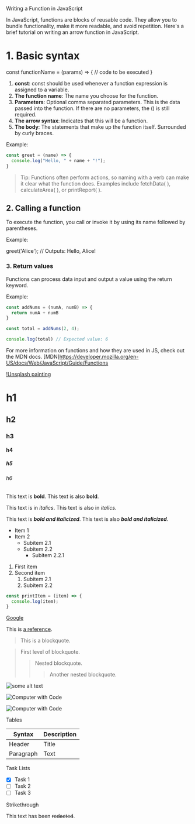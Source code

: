 Writing a Function in JavaScript

In JavaScript, functions are blocks of reusable code. They allow you to bundle functionality, make it more readable, and avoid repetition. Here's a brief tutorial on writing an arrow function in JavaScript.

# 1. Basic syntax

const functionName = (params) => {
  // code to be executed
}

1. **const**: const should be used whenever a function expression is assigned to a variable.
2. **The function name**: The name you choose for the function.
3. **Parameters**: Optional comma separated parameters. This is the data passed into the function. If there are no parameters, the () is still required.
4. **The arrow syntax**: Indicates that this will be a function.
5. **The body**: The statements that make up the function itself. Surrounded by curly braces.

Example:

```javascript
const greet = (name) => {
  console.log("Hello, " + name + "!");
}
```

> Tip: Functions often perform actions, so naming with a verb can make it clear what the function does. Examples include fetchData( ), calculateArea( ), or printReport( ). 

## 2. Calling a function

To execute the function, you call or invoke it by using its name followed by parentheses.

Example:

greet('Alice'); // Outputs: Hello, Alice!

### 3. Return values

Functions can process data input and output a value using the return keyword.

Example: 

```javascript
const addNums = (numA, numB) => {
  return numA + numB
}

const total = addNums(2, 4);

console.log(total) // Expected value: 6
```

For more information on functions and how they are used in JS, check out the MDN docs. 
[MDN]https://developer.mozilla.org/en-US/docs/Web/JavaScript/Guide/Functions

[!Unsplash painting](https://images.unsplash.com/photo-1721539584859-9fea914ae2fe?q=80&w=2680&auto=format&fit=crop&ixlib=rb-4.0.3&ixid=M3wxMjA3fDB8MHxwaG90by1wYWdlfHx8fGVufDB8fHx8fA%3D%3D)

<!-- Headers -->

# h1
## h2
### h3
#### h4
##### h5
###### h6

<!-- Text Styles -->

This text is **bold**. This text is also __bold__.

This text is in *italics*. This text is also in _italics_.

This text is ***bold and italicized***. This text is also ___bold and italicized___.

<!-- Creating Lists -->

* Item 1
* Item 2
  * Subitem 2.1
  * Subitem 2.2
    * Subitem 2.2.1

1. First item
2. Second item
   1. Subitem 2.1
   2. Subitem 2.2

<!-- Code Snippets -->

```javascript
const printItem = (item) => {
  console.log(item);
}
```

<!-- Adding Links -->

[Google](https://www.google.com)

This is [a reference][example].

[example]: http://www.example.com/

<!-- Blockquotes -->

> This is a blockquote.

> First level of blockquote.
>> Nested blockquote.
>>> Another nested blockquote.

<!-- Adding Images -->

![some alt text](www.url_to_an_image.com/image)

![Computer with Code](https://images.unsplash.com/photo-1587620962725-abab7fe55159?auto=format&fit=crop&q=80&w=1631&ixlib=rb-4.0.3&ixid=M3wxMjA3fDB8MHxwaG90by1wYWdlfHx8fGVufDB8fHx8fA%3D%3D)

![Computer with Code](/modular-curriculum-all-courses/intro-to-markdown-lab/exercise/assets/james-harrison-unsplash.jpg)

<!-- Extended Syntax -->

Tables

| Syntax | Description |
| ------ | ----------- |
| Header | Title |
| Paragraph | Text |

Task Lists

- [x] Task 1
- [ ] Task 2
- [ ] Task 3

Strikethrough

This text has been ~~redacted~~. 
